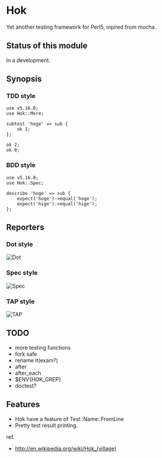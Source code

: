Hok
===

Yet another testing framework for Perl5, inpired from mocha.

Status of this module
---------------------

In a development.

Synopsis
--------

### TDD style

    use v5.16.0;
    use Hok::More;

    subtest 'hoge' => sub {
        ok 1;
    };

    ok 2;
    ok 0;

### BDD style

    use v5.16.0;
    use Hok::Spec;

    describe 'hoge' => sub {
        expect('hoge')->equal('hoge');
        expect('hige')->equal('hige');
    };

Reporters
---------

### Dot style

![Dot](http://gyazo.64p.org/image/471552296a03d8cd433f67162bc7bb91.png)

### Spec style

![Spec](http://gyazo.64p.org/image/f505941db6888dbd16fbe0f1ddebbd42.png)

### TAP style

![TAP](http://gyazo.64p.org/image/d1ec8097257b9204b880c818cc708b9f.png)

TODO
----

  * more testing functions
  * fork safe
  * rename it(exam?)
  * after
  * after\_each
  * $ENV{HOK\_GREP}
  * doctest?

Features
--------

 * Hok have a feature of Test::Name::FromLine
 * Pretty test result printing.

ref.

 * http://en.wikipedia.org/wiki/Hok_(village)
